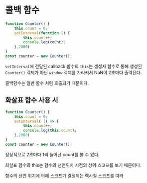 # 콜백 함수
```js
function Counter() {
    this.count = 0;
    setInterval(function () {
        this.count++;
        console.log(count);
    },2000)
}
const counter = new Counter();
```

`setInterval`에 전달된 callback 함수의 `this`는 생성자 함수로 통해 생성된 `Counter()` 객체가 아닌 `window` 객체를 가리켜서 NaN이 2초마다 출력된다.

콜백함수는 일반 함수 처럼 호출되기 때문이다.

## 화살표 함수 사용 시
```js
function Counter() {
    this.count = 0;
    setInterval( () => {
        this.count++;
        console.log(this.count);
    },2000)
}
const counter = new Counter();
```
정상적으로 2초마다 1씩 늘어난 count를 볼 수 있다.

화살표 함수의 this는 함수의 선언위치 시점의 상위 스코프를 보기 때문이다.

 함수의 선언 위치에 의해 스코프가 결정되는 렉시컬 스코프를 따라